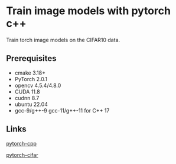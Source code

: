 # Train image models with pytorch c++

Train torch image models on the CIFAR10 data.


## Prerequisites
- cmake   3.18+
- PyTorch 2.0.1
- opencv  4.5.4/4.8.0
- CUDA    11.8
- cudnn   8.7
- ubuntu 22.04
- gcc-9/g++-9 gcc-11/g++-11 for C++ 17



## Links
[pytorch-cpp](https://img.shields.io/travis/prabhuomkar/pytorch-cpp)

[pytorch-cifar](https://github.com/kuangliu/pytorch-cifar)

